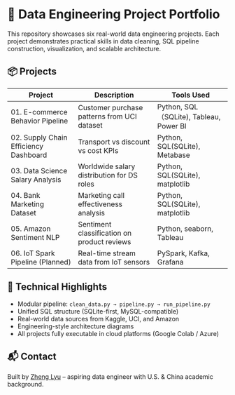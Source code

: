 # 🧱 Data Engineering Project Portfolio

This repository showcases six real-world data engineering projects. Each project demonstrates practical skills in data cleaning, SQL pipeline construction, visualization, and scalable architecture.

## 📦 Projects

| Project | Description                          | Tools Used                   |
|---------|--------------------------------------|------------------------------|
| 01. E-commerce Behavior Pipeline | Customer purchase patterns from UCI dataset | Python, SQL（SQLite), Tableau, Power BI |
| 02. Supply Chain Efficiency Dashboard | Transport vs discount vs cost KPIs | Python, SQL(SQLite), Metabase |
| 03. Data Science Salary Analysis | Worldwide salary distribution for DS roles | Python, SQL(SQLite), matplotlib |
| 04. Bank Marketing Dataset | Marketing call effectiveness analysis | Python, SQL(SQLite), matplotlib |
| 05. Amazon Sentiment NLP | Sentiment classification on product reviews | Python, seaborn, Tableau |
| 06. IoT Spark Pipeline (Planned) | Real-time stream data from IoT sensors | PySpark, Kafka, Grafana |

## 🧱 Technical Highlights

- Modular pipeline: `clean_data.py → pipeline.py → run_pipeline.py`
- Unified SQL structure (SQLite-first, MySQL-compatible)
- Real-world data sources from Kaggle, UCI, and Amazon
- Engineering-style architecture diagrams
- All projects fully executable in cloud platforms (Google Colab / Azure)

## 📬 Contact

Built by [Zheng Lyu](mailto:zhenglyu1990@gmail.com) – aspiring data engineer with U.S. & China academic background.
